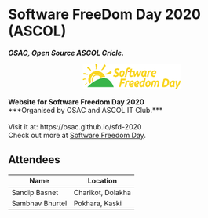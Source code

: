# Software FreeDom Day 2020 (ASCOL) <br>
***OSAC, Open Source ASCOL Cricle.***
<p align="center">
<img src="img/logo.png">
</p>
<b>Website for Software Freedom Day 2020</b><br>
***Organised by OSAC and ASCOL IT Club.***<br><br>
Visit it at: https://osac.github.io/sfd-2020<br>
Check out more at <a href="http://softwarefreedomday.org"> Software Freedom Day</a>.

## Attendees
Name | Location 
------------ | ------- 
Sandip Basnet| Charikot, Dolakha 
Sambhav Bhurtel| Pokhara, Kaski 
